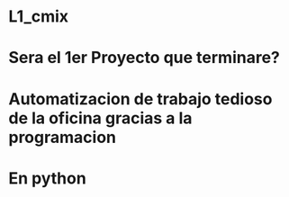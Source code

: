 # L1_cmix
# Sera el 1er Proyecto que terminare?
# Automatizacion de trabajo tedioso de la oficina gracias a la programacion
# En python